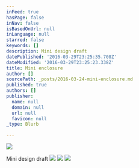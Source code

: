 ```yaml
---
inFeed: true
hasPage: false
inNav: false
isBasedOnUrl: null
inLanguage: null
starred: false
keywords: []
description: Mini design draft
datePublished: '2016-03-29T23:25:35.708Z'
dateModified: '2016-03-29T23:25:23.338Z'
title: Mini enclosure
author: []
sourcePath: _posts/2016-03-24-mini-enclosure.md
published: true
authors: []
publisher:
  name: null
  domain: null
  url: null
  favicon: null
_type: Blurb

---
```

![](https://the-grid-user-content.s3-us-west-2.amazonaws.com/861202b7-5ba4-48e8-b923-1ef745eb4e6c.jpg)

  
Mini design draft
![](https://the-grid-user-content.s3-us-west-2.amazonaws.com/a8fff0f6-bfbb-4471-a1a4-b4385049f84e.jpg)
![](https://the-grid-user-content.s3-us-west-2.amazonaws.com/1a681e58-847e-46a8-b471-33bf1c1bd428.jpg)
![](https://the-grid-user-content.s3-us-west-2.amazonaws.com/1a52996e-333f-4375-b2f1-88779cd4d332.jpg)